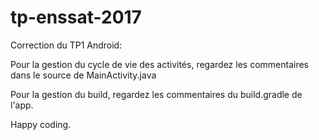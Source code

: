 # tp-enssat-2017
Correction du TP1 Android:

Pour la gestion du cycle de vie des activités, regardez les commentaires dans le source 
de MainActivity.java

Pour la gestion du build, regardez les commentaires du build.gradle de l'app.

Happy coding.

